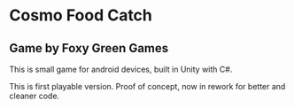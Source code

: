 #	**Cosmo Food Catch**
##	**Game by Foxy Green Games**

This is small game for android devices, built in Unity with C#.


This is first playable version. Proof of concept, now in rework for better and cleaner code.
